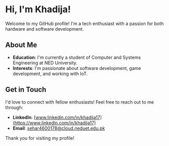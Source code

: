 # Hi, I'm Khadija!

Welcome to my GitHub profile! I'm a tech enthusiast with a passion for both hardware and software development.

## About Me

- **Education**: I'm currently a student of Computer and Systems Engineering at NED University.
- **Interests**: I'm passionate about software development, game development, and working with IoT.


## Get in Touch

I'd love to connect with fellow enthusiasts! Feel free to reach out to me through:

- **LinkedIn**: [www.linkedin.com/in/khadija17](https://www.linkedin.com/in/khadija17)
- **Email**: sehar4600178@cloud.neduet.edu.pk

Thank you for visiting my profile! 
